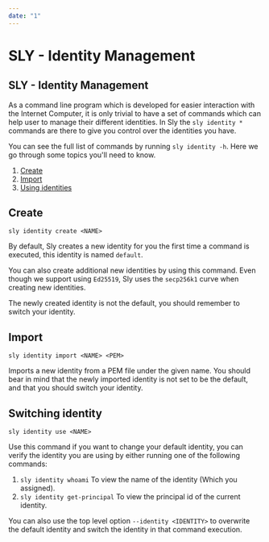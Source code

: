 ```yaml
---
date: "1"
---
```

# SLY - Identity Management

## SLY - Identity Management

As a command line program which is developed for easier interaction with the Internet Computer,
it is only trivial to have a set of commands which can help user to manage their different
identities. In Sly the `sly identity *` commands are there to give you control over the identities
you have.

You can see the full list of commands by running `sly identity -h`. Here we go through
some topics you'll need to know.

1. [Create](#create)
2. [Import](#import)
3. [Using identities](#switching-identity)

##  Create

`sly identity create <NAME>`

By default, Sly creates a new identity for you the first time a command is executed, this 
identity is named `default`.

You can also create additional new identities by using this command. Even though we support
using `Ed25519`, Sly uses the `secp256k1` curve when creating new identities.

The newly created identity is not the default, you should remember to switch your identity.

## Import

`sly identity import <NAME> <PEM>`

Imports a new identity from a PEM file under the given name. You should bear in mind that
the newly imported identity is not set to be the default, and that you should switch your
identity.

## Switching identity

`sly identity use <NAME>`

Use this command if you want to change your default identity, you can verify the identity
you are using by either running one of the following commands:

1. `sly identity whoami` To view the name of the identity (Which you assigned).
2. `sly identity get-principal` To view the principal id of the current identity.

You can also use the top level option `--identity <IDENTITY>` to overwrite the default
identity and switch the identity in that command execution.
